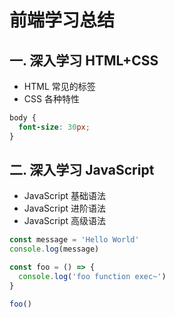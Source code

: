 # 前端学习总结

## 一. 深入学习 HTML+CSS

- HTML 常见的标签
- CSS 各种特性

```css
body {
  font-size: 30px;
}
```

## 二. 深入学习 JavaScript

- JavaScript 基础语法
- JavaScript 进阶语法
- JavaScript 高级语法

```js
const message = 'Hello World'
console.log(message)

const foo = () => {
  console.log('foo function exec~')
}

foo()
```
